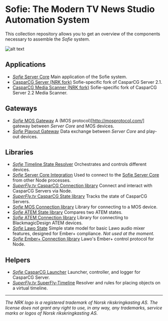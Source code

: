 # Sofie: The Modern TV News Studio Automation System

This collection repository allows you to get an overview of the components necessary to assemble the *Sofie* system.

![alt text](https://raw.githubusercontent.com/nrkno/Sofie-TV-automation/master/Ny%20GUI.jpg "User interface")

## Applications
* [*Sofie* Server Core](https://github.com/nrkno/tv-automation-server-core) Main application of the Sofie system.
* [CasparCG Server (NRK fork)](https://github.com/nrkno/tv-automation-casparcg-server) Sofie-specific fork of CasparCG Server 2.1.
* [CasparCG Media Scanner (NRK fork)](https://github.com/nrkno/tv-automation-casparcg-server) Sofie-specific fork of CasparCG Server 2.2 Media Scanner.

## Gateways
* [*Sofie* MOS Gateway](https://github.com/nrkno/tv-automation-mos-gateway) A (MOS protocol)[http://mosprotocol.com/] gateway between *Server Core* and MOS devices.
* [*Sofie* Playout Gateway](https://github.com/nrkno/tv-automation-playout-gateway) Data exchange between *Server Core* and play-out devices.

## Libraries
* [*Sofie* Timeline State Resolver](https://github.com/nrkno/tv-automation-state-timeline-resolver) Orchestrates and controls different devices.
* [*Sofie* Server Core Integration](https://github.com/nrkno/tv-automation-server-core-integration) Used to connect to the [Sofie Server Core](https://github.com/nrkno/tv-automation-server-core) from other Node processes.
* [*SuperFly.tv* CasparCG Connection library](https://github.com/SuperFlyTV/casparcg-connection) Connect and interact with CasparCG Servers via Node.
* [*SuperFly.tv* CasparCG State library](https://github.com/superflytv/casparcg-state) Tracks the state of CasparCG Servers.
* [*Sofie* MOS Connection library](https://github.com/nrkno/tv-automation-mos-connection/) Library for connecting to a MOS device.
* [*Sofie* ATEM State library](https://github.com/nrkno/tv-automation-atem-state) Compares two ATEM states.
* [*Sofie* ATEM Connection library](https://github.com/nrkno/tv-automation-atem-connection) Library for connecting to BlackmagicDesign ATEM devices.
* [*Sofie* Lawo State](https://github.com/nrkno/tv-automation-lawo-state/) Simple state model for basic Lawo audio mixer features, designed for Ember+ compliance. *Not used at the moment.*
* [*Sofie* Ember+ Connection library](https://github.com/nrkno/tv-automation-emberplus-connection) Lawo's Ember+ control protocol for Node.


## Helpers
* [*Sofie* CasparCG Launcher](https://github.com/nrkno/tv-automation-casparcg-launcher) Launcher, controller, and logger for CasparCG Server.
* [*SuperFly.tv* SuperFly-Timeline](https://github.com/SuperFlyTV/supertimeline) Resolver and rules for placing objects on a virtual timeline.

---

*The NRK logo is a registered trademark of Norsk rikskringkasting AS. The license does not grant any right to use, in any way, any trademarks, service marks or logos of Norsk rikskringkasting AS.*
